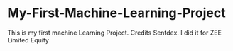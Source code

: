 # My-First-Machine-Learning-Project
This is my first machine Learning Project. Credits Sentdex.
I did it for ZEE Limited Equity
